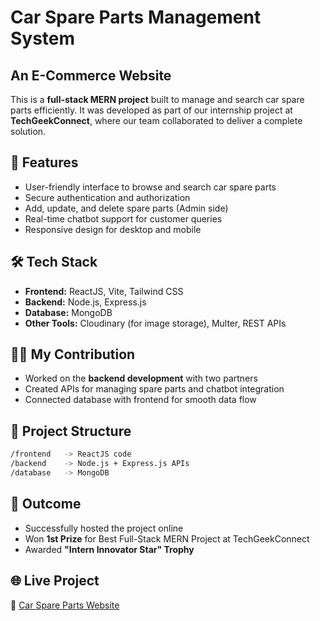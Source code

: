 # Car Spare Parts Management System 
## An E-Commerce Website

This is a **full-stack MERN project** built to manage and search car spare parts efficiently. It was developed as part of our internship project at **TechGeekConnect**, where our team collaborated to deliver a complete solution.  

## 🚀 Features  
- User-friendly interface to browse and search car spare parts  
- Secure authentication and authorization  
- Add, update, and delete spare parts (Admin side)  
- Real-time chatbot support for customer queries  
- Responsive design for desktop and mobile  

## 🛠️ Tech Stack  
- **Frontend:** ReactJS, Vite, Tailwind CSS  
- **Backend:** Node.js, Express.js  
- **Database:** MongoDB  
- **Other Tools:** Cloudinary (for image storage), Multer, REST APIs  

## 👩‍💻 My Contribution  
- Worked on the **backend development** with two partners  
- Created APIs for managing spare parts and chatbot integration  
- Connected database with frontend for smooth data flow  

## 📂 Project Structure  

```bash
/frontend   -> ReactJS code  
/backend    -> Node.js + Express.js APIs  
/database   -> MongoDB  
```

## 🎯 Outcome  
- Successfully hosted the project online  
- Won **1st Prize** for Best Full-Stack MERN Project at TechGeekConnect  
- Awarded **"Intern Innovator Star" Trophy**  

## 🌐 Live Project  
🔗 [Car Spare Parts Website](https://stellar-sunshine-97446d.netlify.app)  

